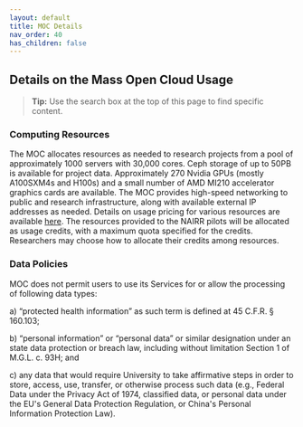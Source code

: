 ```yaml
---
layout: default
title: MOC Details
nav_order: 40
has_children: false
---
```


## Details on the Mass Open Cloud Usage 

> **Tip:** Use the search box at the top of this page to find specific content.


### Computing Resources
The MOC allocates resources as needed to research projects from a pool of approximately 1000 servers with 30,000 cores.  Ceph storage of up to 50PB is available for project data.    Approximately 270 Nvidia GPUs (mostly A100SXM4s and H100s) and a small number of AMD MI210 accelerator graphics cards are available.  The MOC provides high-speed networking to public and research infrastructure, along with available external IP addresses as needed.   Details on usage pricing for various resources are available [here](https://nerc-project.github.io/nerc-docs/get-started/cost-billing/how-pricing-works/). The resources provided to the NAIRR pilots will be allocated as usage credits, with a maximum quota specified for the credits.   Researchers may choose how to allocate their credits among resources.

### Data Policies 
MOC  does not permit users to use its Services for or allow the processing of following data types:

a) “protected health information” as such term is defined at 45 C.F.R. § 160.103;

b) “personal information” or “personal data” or similar designation under an state data protection or breach law, including without limitation Section 1 of M.G.L. c. 93H; and

c) any data that would require University to take affirmative steps in order to store, access, use, transfer, or otherwise process such data (e.g., Federal Data under the Privacy Act of 1974, classified data, or personal data under the EU's General Data Protection Regulation, or China's Personal Information Protection Law).
